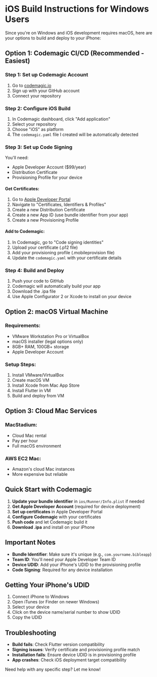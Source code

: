 # iOS Build Instructions for Windows Users

Since you're on Windows and iOS development requires macOS, here are your options to build and deploy to your iPhone:

## Option 1: Codemagic CI/CD (Recommended - Easiest)

### Step 1: Set up Codemagic Account
1. Go to [codemagic.io](https://codemagic.io)
2. Sign up with your GitHub account
3. Connect your repository

### Step 2: Configure iOS Build
1. In Codemagic dashboard, click "Add application"
2. Select your repository
3. Choose "iOS" as platform
4. The `codemagic.yaml` file I created will be automatically detected

### Step 3: Set up Code Signing
You'll need:
- Apple Developer Account ($99/year)
- Distribution Certificate
- Provisioning Profile for your device

#### Get Certificates:
1. Go to [Apple Developer Portal](https://developer.apple.com)
2. Navigate to "Certificates, Identifiers & Profiles"
3. Create a new Distribution Certificate
4. Create a new App ID (use bundle identifier from your app)
5. Create a new Provisioning Profile

#### Add to Codemagic:
1. In Codemagic, go to "Code signing identities"
2. Upload your certificate (.p12 file)
3. Add your provisioning profile (.mobileprovision file)
4. Update the `codemagic.yaml` with your certificate details

### Step 4: Build and Deploy
1. Push your code to GitHub
2. Codemagic will automatically build your app
3. Download the .ipa file
4. Use Apple Configurator 2 or Xcode to install on your device

## Option 2: macOS Virtual Machine

### Requirements:
- VMware Workstation Pro or VirtualBox
- macOS installer (legal options only)
- 8GB+ RAM, 100GB+ storage
- Apple Developer Account

### Setup Steps:
1. Install VMware/VirtualBox
2. Create macOS VM
3. Install Xcode from Mac App Store
4. Install Flutter in VM
5. Build and deploy from VM

## Option 3: Cloud Mac Services

### MacStadium:
- Cloud Mac rental
- Pay per hour
- Full macOS environment

### AWS EC2 Mac:
- Amazon's cloud Mac instances
- More expensive but reliable

## Quick Start with Codemagic

1. **Update your bundle identifier** in `ios/Runner/Info.plist` if needed
2. **Get Apple Developer Account** (required for device deployment)
3. **Set up certificates** in Apple Developer Portal
4. **Configure Codemagic** with your certificates
5. **Push code** and let Codemagic build it
6. **Download .ipa** and install on your iPhone

## Important Notes

- **Bundle Identifier**: Make sure it's unique (e.g., `com.yourname.bibleapp`)
- **Team ID**: You'll need your Apple Developer Team ID
- **Device UDID**: Add your iPhone's UDID to the provisioning profile
- **Code Signing**: Required for any device installation

## Getting Your iPhone's UDID

1. Connect iPhone to Windows
2. Open iTunes (or Finder on newer Windows)
3. Select your device
4. Click on the device name/serial number to show UDID
5. Copy the UDID

## Troubleshooting

- **Build fails**: Check Flutter version compatibility
- **Signing issues**: Verify certificate and provisioning profile match
- **Installation fails**: Ensure device UDID is in provisioning profile
- **App crashes**: Check iOS deployment target compatibility

Need help with any specific step? Let me know!
